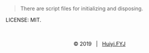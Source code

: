 > There are script files for initializing and disposing.



LICENSE: MIT.


<br>
<br>
<div align=center>
    &copy; 2019 &nbsp; | &nbsp; <a href="https://huiyifyj.github.io">Huiyi.FYJ</a>
</div>
